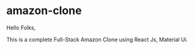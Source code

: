 # amazon-clone

Hello Folks,

This is a complete Full-Stack Amazon Clone using React Js, Material Ui.

 
